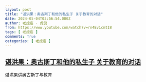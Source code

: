 ```yaml
---
layout: post
title: "谌洪果：奥古斯丁和他的私生子 关于教育的对话"
date: 2024-05-04T03:56:54.000Z
author: 老虎庙 · 虎侃
from: https://www.youtube.com/watch?v=rn4Ev1cmtI8
tags: [ 老虎庙 ]
comments: True
categories: [ 老虎庙 ]
---
```

<!--1714795014000-->
[谌洪果：奥古斯丁和他的私生子 关于教育的对话](https://www.youtube.com/watch?v=rn4Ev1cmtI8)
------

<div>
谌洪果讲奥古斯丁与教育
</div>

